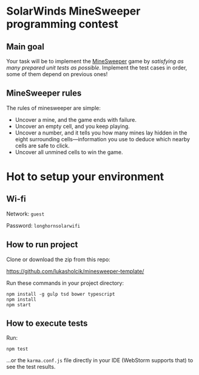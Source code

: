 # SolarWinds MineSweeper programming contest

## Main goal

Your task will be to implement the [MineSweeper](https://en.wikipedia.org/wiki/Microsoft_Minesweeper) game by *satisfying as many prepared unit tests as possible*. Implement the test cases in order, some of them depend on previous ones!

## MineSweeper rules

The rules of minesweeper are simple:
 
- Uncover a mine, and the game ends with failure.
- Uncover an empty cell, and you keep playing.
- Uncover a number, and it tells you how many mines lay hidden in the eight surrounding cells—information you use to 
  deduce which nearby cells are safe to click.
- Uncover all unmined cells to win the game.

# Hot to setup your environment

## Wi-fi

Network: `guest`

Password: `longhornsolarwifi`

## How to run project

Clone or download the zip from this repo:

https://github.com/lukasholcik/minesweeper-template/

Run these commands in your project directory:
```
npm install -g gulp tsd bower typescript
npm install
npm start
```

## How to execute tests

Run:
```
npm test
``` 
...or the `karma.conf.js` file directly in your IDE (WebStorm supports that) to see the test results. 
